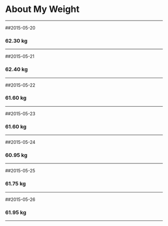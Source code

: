 # About My Weight
******
##2015-05-20  
###  62.30 kg
******
##2015-05-21  
###  62.40 kg
******
##2015-05-22
###  61.60 kg
***
##2015-05-23
###  61.60 kg
***
##2015-05-24
###  60.95 kg
***
##2015-05-25
###  61.75 kg
***
##2015-05-26
###  61.95 kg
***
